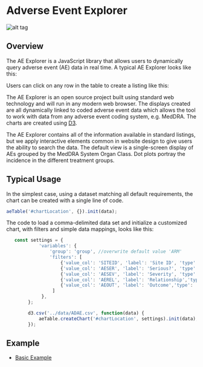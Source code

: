 # Adverse Event Explorer

![alt tag](https://user-images.githubusercontent.com/31038805/30923072-ee757b02-a378-11e7-91a5-dd2bb31f402c.gif)

## Overview
The AE Explorer is a JavaScript library that allows users to dynamically query adverse event (AE) data in real time. A typical AE Explorer looks like this: 



Users can click on any row in the table to create a listing like this: 



The AE Explorer is an open source project built using standard web technology and will run in any modern web browser. The displays created are all dynamically linked to coded adverse event data which allows the tool to work with data from any adverse event coding system, e.g. MedDRA. The charts are created using [D3](http://www.d3js.org "D3.js").

The AE Explorer contains all of the information available in standard listings, but we apply interactive elements common in website design to give users the ability to search the data. The default view is a single-screen display of AEs grouped by the MedDRA System Organ Class. Dot plots portray the incidence in the different treatment groups. 

## Typical Usage
In the simplest case, using a dataset matching all default requirements, the chart can be created with a single line of code.

```javascript
aeTable('#chartLocation', {}).init(data);
```

The code to load a comma-delimited data set and initialize a customized chart, with filters and simple data mappings, looks like this: 

```javascript
   const settings = {
            'variables': {
                'group': 'group', //overwrite default value 'ARM'
                'filters': [
                    {'value_col': 'SITEID', 'label': 'Site ID', 'type': 'participant' },
                    {'value_col': 'AESER', 'label': 'Serious?', 'type': 'event' }, 
                    {'value_col': 'AESEV', 'label': 'Severity', 'type': 'event' }, 
                    {'value_col': 'AEREL', 'label': 'Relationship','type': 'event' }, 
                    {'value_col': 'AEOUT', 'label': 'Outcome','type': 'event' }, 
                 ]
             },
        };

        d3.csv('../data/ADAE.csv', function(data) {
            aeTable.createChart('#chartLocation', settings).init(data);
        });
```

## Example
- [Basic Example](https://rhoinc.github.io/viz-library/examples/0008-safetyExplorer-default/ae-table/index.html)
